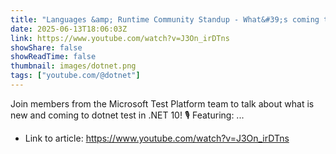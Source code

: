 ```yaml
---
title: "Languages &amp; Runtime Community Standup - What&#39;s coming to dotnet test in .NET 10"
date: 2025-06-13T18:06:03Z
link: https://www.youtube.com/watch?v=J3On_irDTns
showShare: false
showReadTime: false
thumbnail: images/dotnet.png
tags: ["youtube.com/@dotnet"]
---
```

Join members from the Microsoft Test Platform team to talk about what is new and coming to dotnet test in .NET 10! 🎙️ Featuring: ...

- Link to article: https://www.youtube.com/watch?v=J3On_irDTns